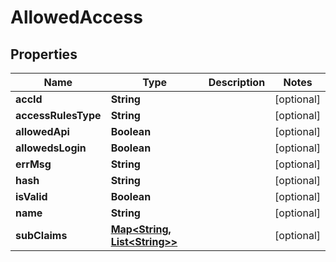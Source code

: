 

# AllowedAccess

## Properties

Name | Type | Description | Notes
------------ | ------------- | ------------- | -------------
**accId** | **String** |  |  [optional]
**accessRulesType** | **String** |  |  [optional]
**allowedApi** | **Boolean** |  |  [optional]
**allowedsLogin** | **Boolean** |  |  [optional]
**errMsg** | **String** |  |  [optional]
**hash** | **String** |  |  [optional]
**isValid** | **Boolean** |  |  [optional]
**name** | **String** |  |  [optional]
**subClaims** | [**Map&lt;String, List&lt;String&gt;&gt;**](List.md) |  |  [optional]



